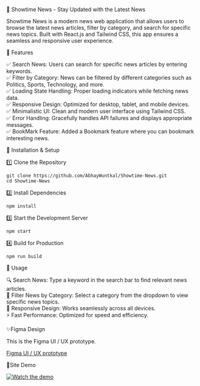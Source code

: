 📰 Showtime News - Stay Updated with the Latest News<br />

Showtime News is a modern news web application that allows users to browse the latest news articles, filter by category, and search for specific news topics. Built with React.js and Tailwind CSS, this app ensures a seamless and responsive user experience.

🚀 Features<br />

✅ Search News: Users can search for specific news articles by entering keywords.<br />
✅ Filter by Category: News can be filtered by different categories such as Politics, Sports, Technology, and more.<br />
✅ Loading State Handling: Proper loading indicators while fetching news data.<br />
✅ Responsive Design: Optimized for desktop, tablet, and mobile devices.<br />
✅ Minimalistic UI: Clean and modern user interface using Tailwind CSS.<br />
✅ Error Handling: Gracefully handles API failures and displays appropriate messages.<br />
✅ BookMark Feature: Added a Bookmark feature where you can bookmark interesting news.<br />

📌 Installation & Setup

1️⃣ Clone the Repository

```git clone https://github.com/AbhayWuntkal/Showtime-News.git```
<br />
```cd Showtime-News```

2️⃣ Install Dependencies

 ```npm install```

3️⃣ Start the Development Server

 ```npm start```

4️⃣ Build for Production

 ```npm run build```

📖 Usage<br />

🔍 Search News: Type a keyword in the search bar to find relevant news articles.<br />
📂 Filter News by Category: Select a category from the dropdown to view specific news topics.<br />
🌙 Responsive Design: Works seamlessly across all devices.<br />
⚡ Fast Performance: Optimized for speed and efficiency.<br />

✨Figma Design<br />

This is the Figma UI / UX prototype. <br />

<a href="https://www.figma.com/proto/b0gRmeoD2Dh4Y2hAwCok7z/Showtime-Media?page-id=0%3A1&node-id=25-20&viewport=-56%2C-100%2C0.21&t=YHFQhgt7bhR3X707-1&scaling=scale-down&content-scaling=fixed"> Figma UI / UX prototype <a/>

🎦Site Demo<br />

[![Watch the demo](https://img.youtube.com/vi/VIDEO_ID/0.jpg)](https://drive.google.com/file/d/1-StggCNJ1vtBcE8sPk1Dzt5w5usaYzUz/preview)


